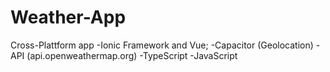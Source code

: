 # Weather-App
Cross-Plattform app
-Ionic Framework and Vue;
-Capacitor (Geolocation)
-API (api.openweathermap.org)
-TypeScript
-JavaScript

